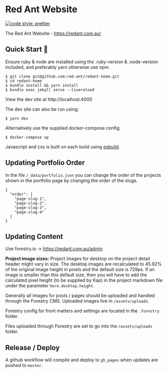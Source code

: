 # Red Ant Website

[![code style: prettier](https://img.shields.io/badge/code_style-prettier-ff69b4.svg?style=flat-square)](https://github.com/prettier/prettier)

The Red Ant Website - https://redant.com.au/

## Quick Start :runner:

Ensure ruby & node are installed using the .ruby-version & .node-version included, and preferably yarn otherwise use npm.

    $ git clone git@github.com:red-ant/redant-home.git
    $ cd redant-home
    $ bundle install && yarn install
    $ bundle exec jekyll serve --livereload

View the dev site at http://localhost:4000

The dev site can also be run using:

    $ yarn dev

Alternatively use the supplied docker-compose config:

    $ docker-compose up

Javascript and css is built on each build using [esbuild](https://esbuild.github.io/).

## Updating Portfolio Order

In the file `/_data/portfolio.json` you can change the order of the projects shown in the portfolio page by changing the order of the slugs.

    {
      "order": [
        "page-slug-1",
        "page-slug-2",
        "page-slug-3",
        "page-slug-4"
      ]
    }

## Updating Content

Use forestry.io -> https://redant.com.au/admin

**Project image sizes:** Project images for desktop on the project detail header might vary in size. The desktop images are recalculated to 45.92% of the original image height in pixels and the default size is 729px. If an image is smaller than this default size, then you will have to add the calculated pixel height (to be supplied by Kap) in the project markdown file under the parameter `hero.desktop.height`.

Generally all images for posts / pages should be uploaded and handled through the Forestry CMS. Uploaded images live in `/assets/uploads`.

Forestry config for front matters and settings are located in the `.forestry` folder.

Files uploaded through Forestry are set to go into the `/assets/uploads` folder.

## Release / Deploy

A github workflow will compile and deploy to `gh_pages` when updates are pushed to `master`.
